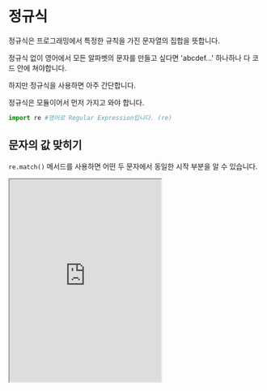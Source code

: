 # 정규식

정규식은 프로그래밍에서 특정한 규칙을 가진 문자열의 집합을 뜻합니다.

정규식 없이 영어에서 모든 알파벳의 문자를 만들고 싶다면 'abcdef...' 하나하나 다 코드 안에 쳐야합니다.

하지만 정규식을 사용하면 아주 간단합니다.

정규식은 모듈이어서 먼저 가지고 와야 합니다.

```py
import re #영어로 Regular Expression입니다. (re)
```

## 문자의 값 맞히기

`re.match()` 메서드를 사용하면 어떤 두 문자에서 동일한 시작 부분을 알 수 있습니다.

<iframe
  loading="lazy"
  title="Python IDLE Trinket"
  src="https://trinket.io/embed/python3/6b78aaf023"
  height="400"
/>

## 문자의 값 찾기

`match()`는 문자의 시작 부분을 알 수 있지만 `re.search()` 메서드를 사용한다면 전체 값에서의 같은 부분을 계산할 수 있습니다.

<iframe
  loading="lazy"
  title="Python IDLE Trinket"
  src="https://trinket.io/embed/python3/6d2e182407"
  height="400"
/>

## 정규식 문자

정규식을 진짜로 사용하기 위해서는 다음과 같은 문자를 이용해야 합니다.

1. `[a-b]`
2. `[abc]`: a, b, 또는 c
3. `[^abc]`: a, b, c 제외
4. `.`: 임의의 알파벳: `"h."`는 ha, hb, hc, ... hz 다입니다
5. `^`: 단어 중 다음 패턴으로 시작하는지: `"^hello"`: hello로 시작하는 단어가 있는지
6. `$`: 단어 중 다음 패턴으로 끝나는지: `"$hello"`: hello로 끝나는 단어가 있는지
